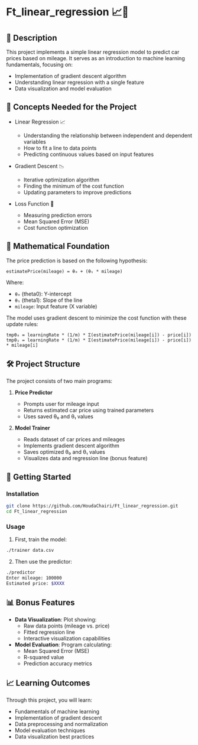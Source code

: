 # Ft_linear_regression 📈🚗

## 📝 Description
This project implements a simple linear regression model to predict car prices based on mileage. It serves as an introduction to machine learning fundamentals, focusing on:
- Implementation of gradient descent algorithm
- Understanding linear regression with a single feature
- Data visualization and model evaluation

## 🧠 Concepts Needed for the Project
* Linear Regression 📈
  - Understanding the relationship between independent and dependent variables
  - How to fit a line to data points
  - Predicting continuous values based on input features

* Gradient Descent 📉
  - Iterative optimization algorithm
  - Finding the minimum of the cost function
  - Updating parameters to improve predictions

* Loss Function 🧮
  - Measuring prediction errors
  - Mean Squared Error (MSE)
  - Cost function optimization

## 🧮 Mathematical Foundation
The price prediction is based on the following hypothesis:
```
estimatePrice(mileage) = θ₀ + (θ₁ * mileage)
```
Where:
- `θ₀` (theta0): Y-intercept
- `θ₁` (theta1): Slope of the line
- `mileage`: Input feature (X variable)

The model uses gradient descent to minimize the cost function with these update rules:
```
tmpθ₀ = learningRate * (1/m) * Σ(estimatePrice(mileage[i]) - price[i])
tmpθ₁ = learningRate * (1/m) * Σ(estimatePrice(mileage[i]) - price[i]) * mileage[i]
```

## 🛠️ Project Structure
The project consists of two main programs:
1. **Price Predictor**
   - Prompts user for mileage input
   - Returns estimated car price using trained parameters
   - Uses saved θ₀ and θ₁ values

2. **Model Trainer**
   - Reads dataset of car prices and mileages
   - Implements gradient descent algorithm
   - Saves optimized θ₀ and θ₁ values
   - Visualizes data and regression line (bonus feature)

## 🚀 Getting Started

### Installation
```bash
git clone https://github.com/HoudaChairi/Ft_linear_regression.git
cd Ft_linear_regression
```

### Usage
1. First, train the model:
```bash
./trainer data.csv
```
2. Then use the predictor:
```bash
./predictor
Enter mileage: 100000
Estimated price: $XXXX
```

## 📊 Bonus Features
- **Data Visualization**: Plot showing:
  - Raw data points (mileage vs. price)
  - Fitted regression line
  - Interactive visualization capabilities
- **Model Evaluation**: Program calculating:
  - Mean Squared Error (MSE)
  - R-squared value
  - Prediction accuracy metrics
    
## 📈 Learning Outcomes
Through this project, you will learn:
- Fundamentals of machine learning
- Implementation of gradient descent
- Data preprocessing and normalization
- Model evaluation techniques
- Data visualization best practices
